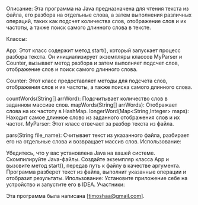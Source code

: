 Описание:
Эта программа на Java предназначена для чтения текста из файла, его разбора на отдельные слова, а затем выполнения
различных операций, таких как подсчет количества слов, отображение слов и их частоты, а также поиск самого длинного
слова в тексте.

Классы:

App: Этот класс содержит метод start(), который запускает процесс разбора текста. Он инициализирует экземпляры классов
MyParser и Counter, вызывает метод разбора и затем выполняет подсчет слов, отображение слов и поиск самого длинного
слова.

Counter: Этот класс предоставляет методы для подсчета слов, отображения слов и их частоты, а также поиска самого
длинного слова.

countWords(String[] arrWord): Подсчитывает количество слов в заданном массиве слов.
mapWords(String[] arrWords): Отображает слова на их частоту в HashMap.
longerWord(Map<String,Integer> maps): Находит самое длинное слово из заданного отображения слов и их частот.
MyParser: Этот класс отвечает за разбор текста из файла.

pars(String file_name): Считывает текст из указанного файла, разбирает его на отдельные слова и возвращает массив слов.
Использование:

Убедитесь, что у вас установлена Java на вашей системе.
Скомпилируйте Java-файлы.
Создайте экземпляр класса App и вызовите метод start(), передав путь к файлу в качестве аргумента.
Программа разберет текст из файла, выполнит указанные операции и отобразит результаты.
Ипользование:
Установите приложение себе на устройство и запустите его в IDEA.
Участники:

Эта программа была написана [timoshaa@gmail.com].


